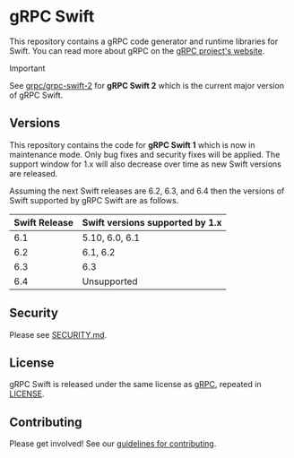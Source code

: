 # gRPC Swift

This repository contains a gRPC code generator and runtime libraries for Swift.
You can read more about gRPC on the [gRPC project's website][grpcio].

> [!IMPORTANT]  
>  
> See [grpc/grpc-swift-2](https://github.com/grpc/grpc-swift-2) for **gRPC Swift 2**
> which is the current major version of gRPC Swift.

## Versions

This repository contains the code for **gRPC Swift 1** which is now in maintenance 
mode. Only bug fixes and security fixes will be applied. The support window for 
1.x will also decrease over time as new Swift versions are released.

Assuming the next Swift releases are 6.2, 6.3, and 6.4 then the versions of
Swift supported by gRPC Swift are as follows.

Swift Release | Swift versions supported by 1.x
--------------|--------------------------------
6.1           | 5.10, 6.0, 6.1
6.2           | 6.1, 6.2
6.3           | 6.3
6.4           | Unsupported

## Security

Please see [SECURITY.md](SECURITY.md).

## License

gRPC Swift is released under the same license as [gRPC][gh-grpc], repeated in
[LICENSE](LICENSE).

## Contributing

Please get involved! See our [guidelines for contributing](CONTRIBUTING.md).

[gh-grpc]: https://github.com/grpc/grpc
[grpcio]: https://grpc.io
[spi-grpc-swift-main]: https://swiftpackageindex.com/grpc/grpc-swift/main/documentation/grpccore
